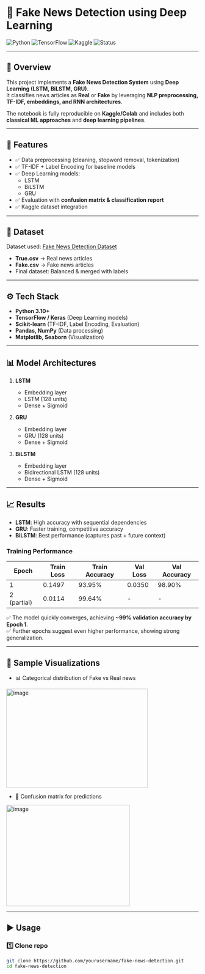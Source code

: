 # 📰 Fake News Detection using Deep Learning

![Python](https://img.shields.io/badge/Python-3.10+-blue?logo=python&logoColor=white) ![TensorFlow](https://img.shields.io/badge/TensorFlow-Framework-orange?logo=tensorflow&logoColor=white) ![Kaggle](https://img.shields.io/badge/Dataset-Kaggle-brightgreen?logo=kaggle&logoColor=white) ![Status](https://img.shields.io/badge/Status-Completed-success?style=flat)
 
---

## 📌 Overview  
This project implements a **Fake News Detection System** using **Deep Learning (LSTM, BiLSTM, GRU)**.  
It classifies news articles as **Real** or **Fake** by leveraging **NLP preprocessing, TF-IDF, embeddings, and RNN architectures**.  

The notebook is fully reproducible on **Kaggle/Colab** and includes both **classical ML approaches** and **deep learning pipelines**.

---

## 🚀 Features
- ✅ Data preprocessing (cleaning, stopword removal, tokenization)  
- ✅ TF-IDF + Label Encoding for baseline models  
- ✅ Deep Learning models:  
  - LSTM  
  - BiLSTM  
  - GRU  
- ✅ Evaluation with **confusion matrix & classification report**  
- ✅ Kaggle dataset integration  

---

## 📂 Dataset  
Dataset used: [Fake News Detection Dataset](https://www.kaggle.com/datasets/emineyetm/fake-news-detection-datasets)  

- **True.csv** → Real news articles  
- **Fake.csv** → Fake news articles  
- Final dataset: Balanced & merged with labels  

---

## ⚙️ Tech Stack
- **Python 3.10+**  
- **TensorFlow / Keras** (Deep Learning models)  
- **Scikit-learn** (TF-IDF, Label Encoding, Evaluation)  
- **Pandas, NumPy** (Data processing)  
- **Matplotlib, Seaborn** (Visualization)  

---

## 📊 Model Architectures
1. **LSTM**  
   - Embedding layer  
   - LSTM (128 units)  
   - Dense + Sigmoid  

2. **GRU**  
   - Embedding layer  
   - GRU (128 units)  
   - Dense + Sigmoid  

3. **BiLSTM**  
   - Embedding layer  
   - Bidirectional LSTM (128 units)  
   - Dense + Sigmoid  

---

## 📈 Results  

- **LSTM**: High accuracy with sequential dependencies  
- **GRU**: Faster training, competitive accuracy  
- **BiLSTM**: Best performance (captures past + future context)  
### Training Performance  

| **Epoch** | **Train Loss** | **Train Accuracy** | **Val Loss** | **Val Accuracy** |
|-----------|----------------|---------------------|--------------|------------------|
| 1         | 0.1497         | 93.95%              | 0.0350       | 98.90%           |
| 2 (partial)| 0.0114        | 99.64%              | -            | -                |

✅ The model quickly converges, achieving **~99% validation accuracy by Epoch 1**.  
✅ Further epochs suggest even higher performance, showing strong generalization.  

---

## 📸 Sample Visualizations
- 📊 Categorical distribution of Fake vs Real news

 <img width="370" height="259" alt="image" src="https://github.com/user-attachments/assets/7d1f7739-77f2-4100-b356-312566f60c7b" />

- 🧾 Confusion matrix for predictions  

<img width="323" height="265" alt="image" src="https://github.com/user-attachments/assets/9eca73dc-f82b-4443-b49b-7fd8f9c3094f" />

---

## ▶️ Usage
### 1️⃣ Clone repo
```bash
git clone https://github.com/yourusername/fake-news-detection.git
cd fake-news-detection
